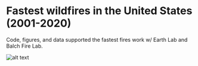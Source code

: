# Fastest wildfires in the United States (2001-2020)
Code, figures, and data supported the fastest fires work w/ Earth Lab and Balch Fire Lab.

![alt text](https://github.com/maxwellCcook/fastest-fires/blob/[branch]/image.jpg?raw=true)
